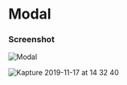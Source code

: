 # Modal

### Screenshot

![Modal](https://user-images.githubusercontent.com/19285811/68985412-3ef77780-0851-11ea-8a73-30e842db3dab.png)

![Kapture 2019-11-17 at 14 32 40](https://user-images.githubusercontent.com/19285811/69004026-31241e00-0947-11ea-8284-37414acc8a1a.gif)
